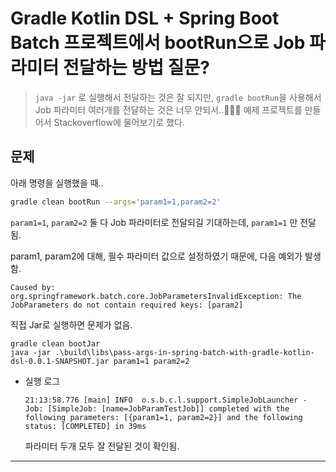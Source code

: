 # Gradle Kotlin DSL + Spring Boot Batch 프로젝트에서 bootRun으로 Job 파라미터 전달하는 방법 질문?

> `java -jar` 로 실행해서 전달하는 것은 잘 되지만, `gradle bootRun`을 사용해서 Job 파라미터 여러개를 전달하는 것은 너무 안되서..🥲🥲🥲 예제 프로젝트를 만들어서  Stackoverflow에 물어보기로 했다.



##  문제

아래 명령을 실행했을 때..

```sh
gradle clean bootRun --args='param1=1,param2=2'
```

`param1=1`, `param2=2`  둘 다 Job 파라미터로 전달되길 기대하는데, `param1=1` 만 전달됨.

param1, param2에 대해, 필수 파라미터 값으로 설정하였기 때문에,  다음 예외가 발생함.

```
Caused by: org.springframework.batch.core.JobParametersInvalidException: The JobParameters do not contain required keys: [param2]
```



직접  Jar로 실행하면 문제가 없음.

```
gradle clean bootJar
java -jar .\build\libs\pass-args-in-spring-batch-with-gradle-kotlin-dsl-0.0.1-SNAPSHOT.jar param1=1 param2=2
```

* 실행 로그

  ```
  21:13:58.776 [main] INFO  o.s.b.c.l.support.SimpleJobLauncher - Job: [SimpleJob: [name=JobParamTestJob]] completed with the following parameters: [{param1=1, param2=2}] and the following status: [COMPLETED] in 39ms
  ```

  파라미터 두개 모두 잘 전달된 것이 확인됨.



---



